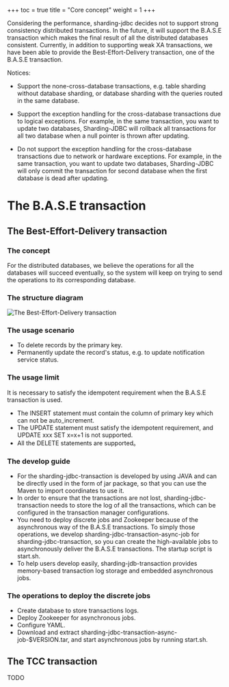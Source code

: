 +++
toc = true
title = "Core concept"
weight = 1
+++

Considering the performance, sharding-jdbc decides not to support strong consistency distributed transactions. In the future, it will support the B.A.S.E transaction which makes the final result of all the distributed databases consistent. Currently, in addition to supporting weak XA transactions, we have been able to provide the Best-Effort-Delivery transaction, one of the B.A.S.E transaction.

Notices:

* Support the none-cross-database transactions, e.g. table sharding without database sharding, or database sharding with the queries routed in the same database.

* Support the exception handling for the cross-database transactions due to logical exceptions. For example, in the same transaction, you want to update two databases, Sharding-JDBC will rollback all transactions for all two database when a null pointer is thrown after updating.

* Do not support the exception handling for the cross-database transactions due to network or hardware exceptions. For example, in the same transaction, you want to update two databases, Sharding-JDBC will only commit the transaction for second database when the first database is dead after updating.

# The B.A.S.E transaction

## The Best-Effort-Delivery transaction

### The concept

For the distributed databases, we believe the operations for all the databases will succeed eventually, so the system will keep on trying to send the operations to its corresponding database.

### The structure diagram 
![The Best-Effort-Delivery transaction](http://ovfotjrsi.bkt.clouddn.com/docs/img/architecture-soft-transaction-bed.png)

### The usage scenario

* To delete records by the primary key.
* Permanently update the record's status, e.g. to update notification service status.

### The usage limit

It is necessary to satisfy the idempotent requirement when the B.A.S.E transaction is used.

* The INSERT statement must contain the column of primary key which can not be auto_increment.
* The UPDATE statement must satisfy the idempotent requirement, and UPDATE xxx SET x=x+1 is not supported.
* All the DELETE statements are supported。

### The develop guide

* For the sharding-jdbc-transaction is developed by using JAVA and can be directly used in the form of jar package, so that you can use the Maven to import coordinates to use it.
* In order to ensure that the transactions are not lost, sharding-jdbc-transaction needs to store the log of all the transactions, which can be configured in the transaction manager configurations.
* You need to deploy discrete jobs and Zookeeper because of the asynchronous way of the B.A.S.E transactions. To simply those operations, we develop sharding-jdbc-transaction-async-job for sharding-jdbc-transaction, so you can create the high-available jobs to asynchronously deliver the B.A.S.E transactions. The startup script is start.sh.
* To help users develop easily, sharding-jdb-transaction provides memory-based transaction log storage and embedded asynchronous jobs.

### The operations to deploy the discrete jobs

* Create database to store transactions logs.
* Deploy Zookeeper for asynchronous jobs.
* Configure YAML.
* Download and extract sharding-jdbc-transaction-async-job-$VERSION.tar, and start asynchronous jobs by running start.sh.
 
## The TCC transaction

TODO
